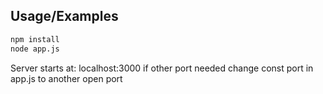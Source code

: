 ## Usage/Examples

```bash
npm install
node app.js
```

Server starts at: localhost:3000 if other port needed change const port in app.js to another open port
